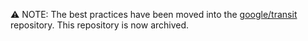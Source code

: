 ⚠️ NOTE: The best practices have been moved into the [google/transit](https://github.com/google/transit/tree/master/gtfs/best-practices) repository. This repository is now archived.
